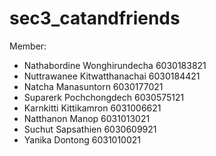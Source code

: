 # sec3_catandfriends
Member: 
+ Nathabordine Wonghirundecha 6030183821
+ Nuttrawanee Kitwatthanachai 6030184421
+ Natcha Manasuntorn 6030177021
+ Suparerk Pochchongdech 6030575121
+ Karnkitti Kittikamron 6031006621
+ Natthanon Manop 6031013021
+ Suchut Sapsathien 6030609921
+ Yanika Dontong 6031010021
